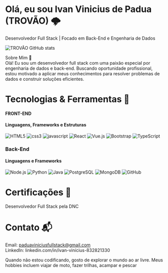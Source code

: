 
# Olá, eu sou Ivan Vinicius de Padua (TROVÃO) 🌩️
Desenvolvedor Full Stack | Focado em Back-End e Engenharia de Dados


![TROVÃO GitHub stats](https://github-readme-stats.vercel.app/api?username=fullstackpaduavinicius&show_icons=true&theme=dracula)

Sobre Mim 👋<br>
Olá! Eu sou um desenvolvedor full stack com uma paixão especial por engenharia de dados e back-end. Buscando oportunidade profissional, estou motivado a aplicar meus conhecimentos para resolver problemas de dados e construir soluções eficientes.

# Tecnologias & Ferramentas 🔧
 
#### FRONT-END 
#### Linguagens, Frameworks e Estruturas

![HTML5](https://img.shields.io/badge/HTML5-E34F26?style=for-the-badge&logo=html5&logoColor=white)
![css3](https://img.shields.io/badge/CSS3-1572B6?style=for-the-badge&logo=css3&logoColor=whit)
![javascript](https://img.shields.io/badge/JavaScript-F7DF1E?style=for-the-badge&logo=javascript&logoColor=black)
![React](https://img.shields.io/badge/React-20232A?style=for-the-badge&logo=react&logoColor=61DAFB)
![Vue.js](https://img.shields.io/badge/Vue.js-35495E?style=for-the-badge&logo=vue.js&logoColor=4FC08D)
![Bootstrap](https://img.shields.io/badge/Bootstrap-563D7C?style=for-the-badge&logo=bootstrap&logoColor=white)
![TypeScript](https://img.shields.io/badge/TypeScript-007ACC?style=for-the-badge&logo=typescript&logoColor=white)

### Back-End
#### Linguagens e Frameworks

![Node.js](https://img.shields.io/badge/Node.js-43853D?style=for-the-badge&logo=node.js&logoColor=white)
![Python](https://img.shields.io/badge/Python-14354C?style=for-the-badge&logo=python&logoColor=white)
![Java](https://img.shields.io/badge/Java-ED8B00?style=for-the-badge&logo=openjdk&logoColor=white)
![PostgreSQL](https://img.shields.io/badge/PostgreSQL-316192?style=for-the-badge&logo=postgresql&logoColor=white)
![MongoDB](https://img.shields.io/badge/MongoDB-4EA94B?style=for-the-badge&logo=mongodb&logoColor=white)
![GitHub](https://img.shields.io/badge/GitHub-100000?style=for-the-badge&logo=github&logoColor=white)

# Certificações 📜
Desenvolvedor Full Stack pela DNC

# Contato 📬

Email: paduaviniciusfullstack@gmail.com <br>
LinkedIn: linkedin.com/in/ivan-vinícius-832821330

Quando não estou codificando, gosto de explorar o mundo ao ar livre. Meus hobbies incluem viajar de moto, fazer trilhas, acampar e pescar
